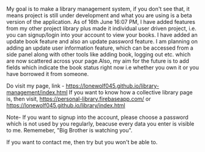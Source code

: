My goal is to make a library management system, if you don't see that, it means project is still under development and what you are using is a beta version of the application. As of 16th June 16:07 PM, I have added features from my other project library plus made it individual user driven project, i.e. you can signup/login into your account to view your books. I have added an update book feature and also an update password feature. I am planning on adding an update user information feature, which can be accessed from a side panel along with other tools like adding book, logging out etc. which are now scattered across your page.Also, my aim for the future is to add fields which indicate the book status right now i.e whether you own it or you have borrowed it from someone.

Do visit my page, link - https://lonewolf045.github.io/library-management/index.html
If you want to know how a collective library page is, then visit, https://personal-library.firebaseapp.com/ or https://lonewolf045.github.io/library/index.html

Note- If you want to signup into the account, please choose a password which is not used by you regularly, beacuse every data you enter is visible to me. Rememeber, "Big Brother is watching you".

If you want to contact me, then try but you won't be able to.